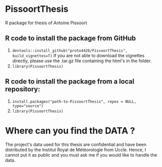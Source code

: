 # PissoortThesis
R package for thesis of Antoine Pissoort

## R code to install the package from GitHub
1. `devtools::install_github("proto4426/PissoortThesis", build_vignettes=T)`
If you are not able to download the vignettes directly, please use the .tar.gz file containing the html's in the folder.
2. `library(PissoortThesis)`

## R code to install the package from a local repository:
1. `install.packages("path-to-PissoortThesis", repos = NULL, type="source")`
2. `library(PissoortThesis)`


# Where can you find the DATA ? 

The project's data used for this thesis are confidential and have been distributed by the Institut Royal de Météorologie from Uccle. Hence, I cannot put it as public and you must ask me if you would like to handle the data. 
